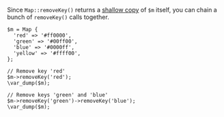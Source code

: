 Since `Map::removeKey()` returns a [shallow copy](https://en.wikipedia.org/wiki/Object_copying#Shallow_copy) of `$m` itself, you can chain a bunch of `removeKey()` calls together.

```basic-usage.php
$m = Map {
  'red' => '#ff0000',
  'green' => '#00ff00',
  'blue' => '#0000ff',
  'yellow' => '#ffff00',
};

// Remove key 'red'
$m->removeKey('red');
\var_dump($m);

// Remove keys 'green' and 'blue'
$m->removeKey('green')->removeKey('blue');
\var_dump($m);
```
